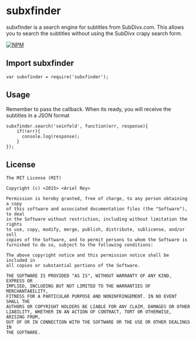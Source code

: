 # subxfinder

subxfinder is a search engine for subtitles from SubDivx.com. This allows you to search the subtitles without using the SubDivx crapy search form.

[![NPM](https://nodei.co/npm/subxfinder.png)](https://nodei.co/npm/subxfinder/)

## Import subxfinder

```
var subxfinder = require('subxfinder');
```

## Usage

Remember to pass the callback. When its ready, you will receive the subtitles in a JSON format

```
subxfinder.search('seinfeld', function(err, response){
	if(!err){
	  console.log(response);
	}
});
```

## License
```
The MIT License (MIT)

Copyright (c) <2015> <Ariel Rey>

Permission is hereby granted, free of charge, to any person obtaining a copy
of this software and associated documentation files (the "Software"), to deal
in the Software without restriction, including without limitation the rights
to use, copy, modify, merge, publish, distribute, sublicense, and/or sell
copies of the Software, and to permit persons to whom the Software is
furnished to do so, subject to the following conditions:

The above copyright notice and this permission notice shall be included in
all copies or substantial portions of the Software.

THE SOFTWARE IS PROVIDED "AS IS", WITHOUT WARRANTY OF ANY KIND, EXPRESS OR
IMPLIED, INCLUDING BUT NOT LIMITED TO THE WARRANTIES OF MERCHANTABILITY,
FITNESS FOR A PARTICULAR PURPOSE AND NONINFRINGEMENT. IN NO EVENT SHALL THE
AUTHORS OR COPYRIGHT HOLDERS BE LIABLE FOR ANY CLAIM, DAMAGES OR OTHER
LIABILITY, WHETHER IN AN ACTION OF CONTRACT, TORT OR OTHERWISE, ARISING FROM,
OUT OF OR IN CONNECTION WITH THE SOFTWARE OR THE USE OR OTHER DEALINGS IN
THE SOFTWARE.
```
